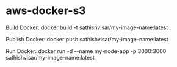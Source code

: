 # aws-docker-s3


Build Docker:
docker build -t sathishvisar/my-image-name:latest .

Publish Docker:
docker push sathishvisar/my-image-name:latest


Run Docker:
docker run -d --name my-node-app -p 3000:3000 sathishvisar/my-image-name:latest
